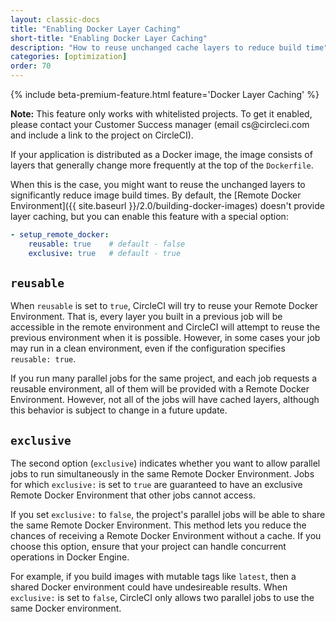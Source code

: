 ```yaml
---
layout: classic-docs
title: "Enabling Docker Layer Caching"
short-title: "Enabling Docker Layer Caching"
description: "How to reuse unchanged cache layers to reduce build time"
categories: [optimization]
order: 70
---
```


{% include beta-premium-feature.html feature='Docker Layer Caching' %}

<div class="alert alert-info" role="alert">
<strong>Note:</strong> This feature only works with whitelisted projects. To get it enabled, please contact your Customer Success manager (email cs@circleci.com and include a link to the project on CircleCI).
</div>

If your application is distributed as a Docker image, the image consists of layers that generally change more frequently at the top of the `Dockerfile`.

When this is the case, you might want to reuse the unchanged layers to significantly reduce image build times. By default, the [Remote Docker Environment]({{ site.baseurl }}/2.0/building-docker-images) doesn't provide layer caching, but you can enable this feature with a special option:

``` YAML
- setup_remote_docker:
    reusable: true    # default - false
    exclusive: true   # default - true
```

## **`reusable`**

When `reusable` is set to `true`, CircleCI will try to reuse your Remote Docker Environment. That is, every layer you built in a previous job will be accessible in the remote environment and CircleCI will attempt to reuse the previous environment when it is possible. However, in some cases your job may run in a clean environment, even if the configuration specifies `reusable: true`.

If you run many parallel jobs for the same project, and each job requests a reusable environment, all of them will be provided with a Remote Docker Environment. However, not all of the jobs will have cached layers, although this behavior is subject to change in a future update.

## **`exclusive`**

The second option (`exclusive`) indicates whether you want to allow parallel jobs to run simultaneously in the same Remote Docker Environment. Jobs for which `exclusive:` is set to `true` are guaranteed to have an exclusive Remote Docker Environment that other jobs cannot access.

If you set `exclusive:` to `false`, the project's parallel jobs will be able to share the same Remote Docker Environment. This method lets you reduce the chances of receiving a Remote Docker Environment without a cache. If you choose this option, ensure that your project can handle concurrent operations in Docker Engine.

For example, if you build images with mutable tags like `latest`, then a shared Docker environment could have undesireable results. When `exclusive:` is set to `false`, CircleCI only allows two parallel jobs to use the same Docker environment.
